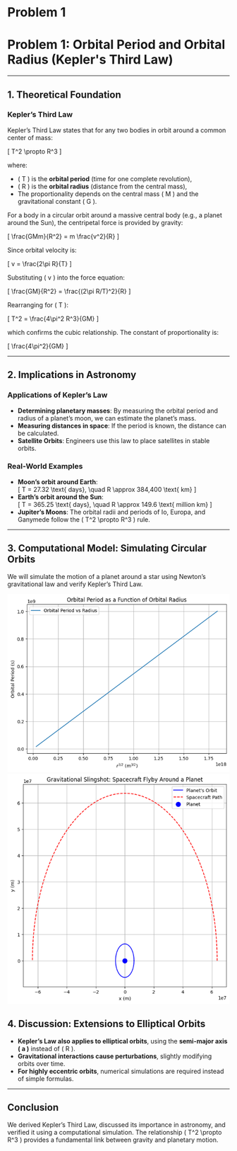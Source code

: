 # Problem 1
# **Problem 1: Orbital Period and Orbital Radius (Kepler's Third Law)**  

---

## **1. Theoretical Foundation**  

### **Kepler’s Third Law**  
Kepler’s Third Law states that for any two bodies in orbit around a common center of mass:  

\[
T^2 \propto R^3
\]

where:  
- \( T \) is the **orbital period** (time for one complete revolution),  
- \( R \) is the **orbital radius** (distance from the central mass),  
- The proportionality depends on the central mass \( M \) and the gravitational constant \( G \).  

For a body in a circular orbit around a massive central body (e.g., a planet around the Sun), the centripetal force is provided by gravity:

\[
\frac{GMm}{R^2} = m \frac{v^2}{R}
\]

Since orbital velocity is:

\[
v = \frac{2\pi R}{T}
\]

Substituting \( v \) into the force equation:

\[
\frac{GM}{R^2} = \frac{(2\pi R/T)^2}{R}
\]

Rearranging for \( T \):

\[
T^2 = \frac{4\pi^2 R^3}{GM}
\]

which confirms the cubic relationship. The constant of proportionality is:

\[
\frac{4\pi^2}{GM}
\]

---

## **2. Implications in Astronomy**  

### **Applications of Kepler’s Law**
- **Determining planetary masses**: By measuring the orbital period and radius of a planet’s moon, we can estimate the planet’s mass.
- **Measuring distances in space**: If the period is known, the distance can be calculated.
- **Satellite Orbits**: Engineers use this law to place satellites in stable orbits.

### **Real-World Examples**
- **Moon’s orbit around Earth**:  
  \[
  T = 27.32 \text{ days}, \quad R \approx 384,400 \text{ km}
  \]
- **Earth’s orbit around the Sun**:  
  \[
  T = 365.25 \text{ days}, \quad R \approx 149.6 \text{ million km}
  \]
- **Jupiter’s Moons**: The orbital radii and periods of Io, Europa, and Ganymede follow the \( T^2 \propto R^3 \) rule.

---

## **3. Computational Model: Simulating Circular Orbits**  

We will simulate the motion of a planet around a star using Newton’s gravitational law and verify Kepler’s Third Law.  

![alt text](<image-7 (1).png>)
![alt text](image-6.png)

## **4. Discussion: Extensions to Elliptical Orbits**  
- **Kepler’s Law also applies to elliptical orbits**, using the **semi-major axis \( a \)** instead of \( R \).
- **Gravitational interactions cause perturbations**, slightly modifying orbits over time.
- **For highly eccentric orbits**, numerical simulations are required instead of simple formulas.

---

## **Conclusion**  
We derived Kepler’s Third Law, discussed its importance in astronomy, and verified it using a computational simulation. The relationship \( T^2 \propto R^3 \) provides a fundamental link between gravity and planetary motion.